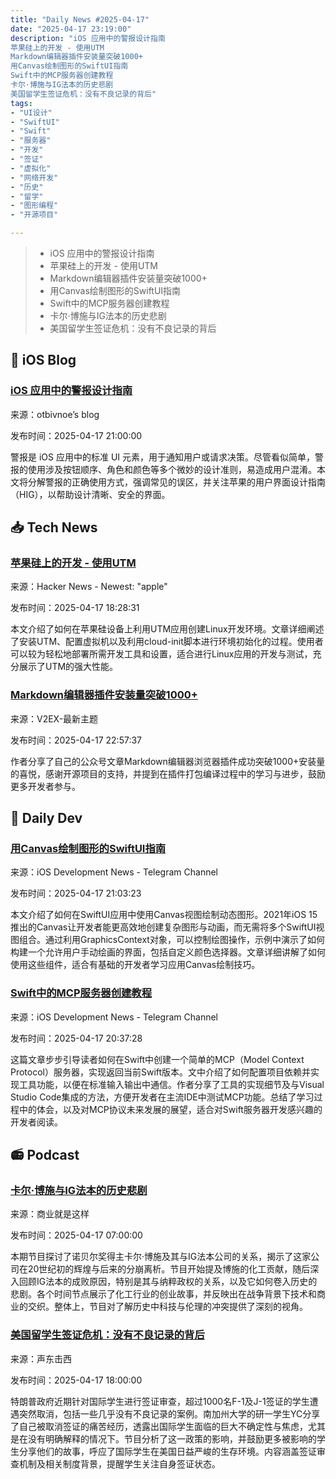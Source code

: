 ```yaml
---
title: "Daily News #2025-04-17"
date: "2025-04-17 23:19:00"
description: "iOS 应用中的警报设计指南
苹果硅上的开发 - 使用UTM
Markdown编辑器插件安装量突破1000+
用Canvas绘制图形的SwiftUI指南
Swift中的MCP服务器创建教程
卡尔·博施与IG法本的历史悲剧
美国留学生签证危机：没有不良记录的背后"
tags: 
- "UI设计"
- "SwiftUI"
- "Swift"
- "服务器"
- "开发"
- "签证"
- "虚拟化"
- "网络开发"
- "历史"
- "留学"
- "图形编程"
- "开源项目"

---
```


> - iOS 应用中的警报设计指南
> - 苹果硅上的开发 - 使用UTM
> - Markdown编辑器插件安装量突破1000+
> - 用Canvas绘制图形的SwiftUI指南
> - Swift中的MCP服务器创建教程
> - 卡尔·博施与IG法本的历史悲剧
> - 美国留学生签证危机：没有不良记录的背后

## 🍎 iOS Blog

### [iOS 应用中的警报设计指南](https://otbivnoe.ru/2025/04/17/Alerts-Simple-but-Tricky.html)

来源：otbivnoe’s blog

发布时间：2025-04-17 21:00:00

警报是 iOS 应用中的标准 UI 元素，用于通知用户或请求决策。尽管看似简单，警报的使用涉及按钮顺序、角色和颜色等多个微妙的设计准则，易造成用户混淆。本文将分解警报的正确使用方式，强调常见的误区，并关注苹果的用户界面设计指南（HIG），以帮助设计清晰、安全的界面。

## 📥 Tech News

### [苹果硅上的开发 - 使用UTM](https://rkiselenko.dev/blog/development-on-mac-with-utm/development-on-mac-with-lima/)

来源：Hacker News - Newest: "apple"

发布时间：2025-04-17 18:28:31

本文介绍了如何在苹果硅设备上利用UTM应用创建Linux开发环境。文章详细阐述了安装UTM、配置虚拟机以及利用cloud-init脚本进行环境初始化的过程。使用者可以较为轻松地部署所需开发工具和设置，适合进行Linux应用的开发与测试，充分展示了UTM的强大性能。

### [Markdown编辑器插件安装量突破1000+](https://www.v2ex.com/t/1126313)

来源：V2EX-最新主题

发布时间：2025-04-17 22:57:37

作者分享了自己的公众号文章Markdown编辑器浏览器插件成功突破1000+安装量的喜悦，感谢开源项目的支持，并提到在插件打包编译过程中的学习与进步，鼓励更多开发者参与。

## 💾 Daily Dev

### [用Canvas绘制图形的SwiftUI指南](https://www.createwithswift.com/drawing-graphics-with-canvas/)

来源：iOS Development News - Telegram Channel

发布时间：2025-04-17 21:03:23

本文介绍了如何在SwiftUI应用中使用Canvas视图绘制动态图形。2021年iOS 15推出的Canvas让开发者能更高效地创建复杂图形与动画，而无需将多个SwiftUI视图组合。通过利用GraphicsContext对象，可以控制绘图操作，示例中演示了如何构建一个允许用户手动绘画的界面，包括自定义颜色选择器。文章详细讲解了如何使用这些组件，适合有基础的开发者学习应用Canvas绘制技巧。

### [Swift中的MCP服务器创建教程](https://www.artemnovichkov.com/blog/creating-mcp-servers-in-swift)

来源：iOS Development News - Telegram Channel

发布时间：2025-04-17 20:37:28

这篇文章步步引导读者如何在Swift中创建一个简单的MCP（Model Context Protocol）服务器，实现返回当前Swift版本。文中介绍了如何配置项目依赖并实现工具功能，以便在标准输入输出中通信。作者分享了工具的实现细节及与Visual Studio Code集成的方法，方便开发者在主流IDE中测试MCP功能。总结了学习过程中的体会，以及对MCP协议未来发展的展望，适合对Swift服务器开发感兴趣的开发者阅读。

## 📻 Podcast

### [卡尔·博施与IG法本的历史悲剧](https://www.xiaoyuzhoufm.com/episode/67ffc3f6cdd692da15c60f6d)

来源：商业就是这样

发布时间：2025-04-17 07:00:00

本期节目探讨了诺贝尔奖得主卡尔·博施及其与IG法本公司的关系，揭示了这家公司在20世纪初的辉煌与后来的分崩离析。节目开始提及博施的化工贡献，随后深入回顾IG法本的成败原因，特别是其与纳粹政权的关系，以及它如何卷入历史的悲剧。各个时间节点展示了化工行业的创业故事，并反映出在战争背景下技术和商业的交织。整体上，节目对了解历史中科技与伦理的冲突提供了深刻的视角。

### [美国留学生签证危机：没有不良记录的背后](https://www.xiaoyuzhoufm.com/episode/6800d1bbdad13c6171d37ae5)

来源：声东击西

发布时间：2025-04-17 18:00:00

特朗普政府近期针对国际学生进行签证审查，超过1000名F-1及J-1签证的学生遭遇突然取消，包括一些几乎没有不良记录的案例。南加州大学的研一学生YC分享了自己被取消签证的痛苦经历，透露出国际学生面临的巨大不确定性与焦虑，尤其是在没有明确解释的情况下。节目分析了这一政策的影响，并鼓励更多被影响的学生分享他们的故事，呼应了国际学生在美国日益严峻的生存环境。内容涵盖签证审查机制及相关制度背景，提醒学生关注自身签证状态。
